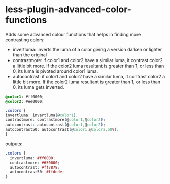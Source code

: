 less-plugin-advanced-color-functions
====================================

Adds some advanced colour functions that helps in finding more contrasting colors: 

 - invertluma: inverts the luma of a color giving a version darken or lighter than the original
 - contrastmore: if color1 and color2 have a similar luma, it contrast color2 a little bit more. If the color2 luma resultant is greater than 1, or less than 0, its luma is pivoted around color1 luma.
 - autocontrast: if color1 and color2 have a similar luma, it contrast color2 a little bit more. 
If the color2 luma resultant is greater than 1, or less than 0, its luma gets inverted.

```css
@color1: #ff0000;
@color2: #ee0000;

.colors {
invertluma: invertluma(@color1);
contrastmore: contrastmore(@color1,@color2);
autocontrast: autocontrast(@color1,@color2);
autocontrast50: autocontrast(@color1,@color2,50%);
}
```
outputs:

```css
.colors {
  invertluma: #ff0000;
  contrastmore: #650000;
  autocontrast: #ff7878;
  autocontrast50: #ffdede;
}
```
